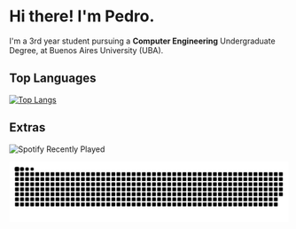 # Hi there! I'm Pedro.

I'm a 3rd year student pursuing a **Computer Engineering** Undergraduate Degree, at Buenos Aires University (UBA). 

## Top Languages

[![Top Langs](https://github-readme-stats-ten-tawny-74.vercel.app/api/top-langs/?username=pedrociliberto&count_private=true&langs_count=10&layout=compact&theme=dark)](https://github.com/anuraghazra/github-readme-stats)

## Extras

![Spotify Recently Played](https://spotify-recently-played-readme.vercel.app/api?user=colocruzandes&count=3&width=465)

<picture>
  <source media="(prefers-color-scheme: dark)" srcset="https://raw.githubusercontent.com/pedrociliberto/pedrociliberto/output/github-snake-dark.svg" />
  <source media="(prefers-color-scheme: light)" srcset="https://raw.githubusercontent.com/pedrociliberto/pedrociliberto/output/github-snake.svg" />
  <img alt="github-snake" src="https://raw.githubusercontent.com/pedrociliberto/pedrociliberto/output/github-snake.svg" />
</picture>
